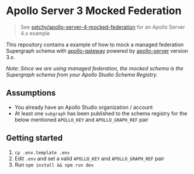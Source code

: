 # Apollo Server 3 Mocked Federation

> See [setchy/apollo-server-4-mocked-federation](https://github.com/setchy/apollo-server-4-mocked-federation) for an Apollo Server 4.x example

This repository contains a example of how to mock a managed federation Supergraph schema with [apollo-gateway](https://github.com/apollographql/federation) powered by [apollo-server](https://github.com/apollographql/apollo-server/) version 3.x.

_Note: Since we are using managed federation, the mocked schema is the Supergraph schema from your Apollo Studio Schema Registry._

## Assumptions

- You already have an Apollo Studio organization / account
- At least one `subgraph` has been published to the schema registry for the below mentioned `APOLLO_KEY` and `APOLLO_GRAPH_REF` pair

## Getting started

1. `cp .env.template .env`
1. Edit `.env` and set a valid `APOLLO_KEY` and `APOLLO_GRAPH_REF` pair
1. Run `npm install && npm run dev`
